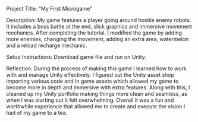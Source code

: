 Project Title: "My First Microgame" 

Description: My game features a player going around hostile enemy robots. It includes a boss battle at the end, slick graphics and immersive movement mechanics. 
After completing the tutorial, I modified the game by adding more enemies, changing the movement, adding an extra area, watermelon and a reload recharge mechanic. 

Setup Instructions: Download game file and run on Unity. 

Reflection: During the process of making this game I learned how to work with and manage Unity effectively.
I figured out the Unity asset shop importing various code and in game assets which allowed my game to become more in depth and immersive with extra features. 
Along with this, I cleaned up my Unity portfolio making things more clean and seamless, as when I was starting out it felt overwhelming.
Overall it was a fun and worthwhile experience that allowed me to create and execute the vision I had of my game to a tea. 
